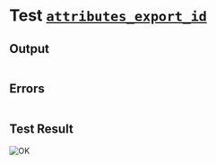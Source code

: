 # Test [`attributes_export_id`](../doc/attributes.md#L87)

## Output

```,plain
```

## Errors

```,plain
```

## Test Result

![OK](../doc/.test/attributes_export_id.png)

